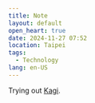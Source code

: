 ```yaml
---
title: Note
layout: default
open_heart: true
date: 2024-11-27 07:52
location: Taipei
tags: 
  - Technology
lang: en-US
---
```


Trying out [Kagi](https://kagi.com).
